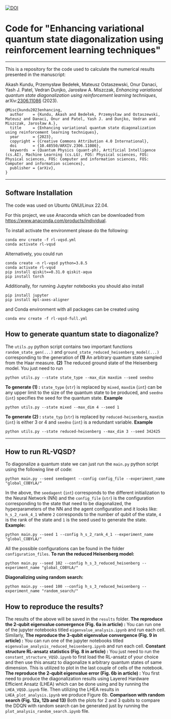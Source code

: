 [![DOI](https://zenodo.org/badge/DOI/10.5281/zenodo.8042976.svg)](https://doi.org/10.5281/zenodo.8042976)

# Code for "Enhancing variational quantum state diagonalization using reinforcement learning techniques"

---

This is a repository for the code used to calculate the numerical results presented in the manuscript:

Akash Kundu, Przemysław Bedełek, Mateusz Ostaszewski, Onur Danaci, Yash J. Patel, Vedran Dunjko, Jarosław A. Miszczak,
*Enhancing variational quantum state diagonalization using reinforcement learning techniques*,
arXiv:[2306.11086](https://arxiv.org/abs/2306.11086) (2023).

```
@Misc{kundu2023enhancing,
  author    = {Kundu, Akash and Bedełek, Przemysław and Ostaszewski, Mateusz and Danaci, Onur and Patel, Yash J. and Dunjko, Vedran and Miszczak, Jarosław A.},
  title     = {Enhancing variational quantum state diagonalization using reinforcement learning techniques},
  year      = {2023},
  copyright = {Creative Commons Attribution 4.0 International},
  doi       = {10.48550/ARXIV.2306.11086},
  keywords  = {Quantum Physics (quant-ph), Artificial Intelligence (cs.AI), Machine Learning (cs.LG), FOS: Physical sciences, FOS: Physical sciences, FOS: Computer and information sciences, FOS: Computer and information sciences},
  publisher = {arXiv},
}
```
---

## Software Installation
The code was used on Ubuntu GNU/Linux 22.04.

For this project, we use Anaconda which can be downloaded from https://www.anaconda.com/products/individual.

To install activate the environment please do the following:
```
conda env create -f rl-vqsd.yml
conda activate rl-vqsd 
```
Alternatively, you could run
```
conda create -n rl-vqsd python=3.8.5
conda activate rl-vqsd
pip install qiskit==0.31.0 qiskit-aqua
pip install torch
```
Additionally, for running Jupyter notebooks you should also install
```
pip install jupyter
pip install mpl-axes-aligner
```
and Conda environment with all packages can be created using
```
conda env create -f rl-vqsd-full.yml
```
## How to generate quantum state to diagonalize?
The `utils.py` python script contains two important functions `random_state_gen(...)` and `ground_state_reduced_heisenberg_model(...)` corresponding to the generation of **(1)** An arbitrary quantum state sampled from the Haar measure. **(2)** The reduced ground state of the Heisenberg model. You just need to run
```
python utils.py --state state_type --max_dim maxdim --seed seedno
```
**To generate (1) :** `state_type` (`str`) is replaced by `mixed`, `maxdim` (`int`) can be any upper limit to the size of the quantum state to be produced, and `seedno` (`int`) specifies the seed for the quantum state.
**Example** 
``` 
python utils.py --state mixed --max_dim 4 --seed 1
```
**To generate (2) :** `state_typ` (`str`) is replaced by `reduced-heisenberg`, `maxdim` (`int`) is either 3 or 4 and `seedno` (`int`) is a redundant variable.
**Example** 
``` 
python utils.py --state reduced-heisenberg --max_dim 3 --seed 342425
```
---
## How to run RL-VQSD?
To diagonalize a quantum state we can just run the `main.py` python script using the following line of code:
```
python main.py --seed seedagent --config config_file --experiment_name "global_COBYLA/"
```
In the above, the `seedagent` (`int`) corresponds to the different initialization to the Neural Network (NN) and the `config_file` (`str`) is the configuration corresponding to the state that need to be diagonalized, the hyperparameters of the NN and the agent configuration and it looks like: `h_s_2_rank_4_1`  where `2` corresponds to the number of qubit of the state, `4` is the rank of the state and `1` is the seed used to generate the state.
**Example:** 
```
python main.py --seed 1 --config h_s_2_rank_4_1 --experiment_name "global_COBYLA/"
```
All the possible configurations can be found in the folder `configuration_files`.
**To run the reduced Heisenberg model:**
```
python main.py --seed 102 --config h_s_3_reduced_heisenberg --experiment_name "global_COBYLA/"
```
**Diagonalizing using random search:**
```
python main.py --seed 100 --config h_s_3_reduced_heisenberg --experiment_name "random_search/"
```
## How to reproduce the results?
The results of the above will be saved in the `results` folder.
**The reproduce the 2-qubit eigenvalue convergence (Fig. 6a in article) :** You can run one of the jupyter notebooks titled `eigenvalue_analysis.ipynb` and run each cell. Similarly,
**The reproduce the 3-qubit eigenvalue convergence (Fig. 9 in article) :** You can run one of the jupyter notebooks titled `eigenvalue_analysis_reduced_heisenberg.ipynb` and run each cell.
**Constant structure RL-ansatz statistics (Fig. 8 in article) :** You just need to run the `constant_structure_VQSD.ipynb` to first load the RL-ansatz of your choice and then use this ansatz to diagonalize `N` arbitrary quantum states of same dimension. This is utilized to plot in the last couple of cells of the notebook.
**The reproduce the 2-qubit eigenvalue error (Fig. 6b in article) :** You first need to produce the diagonalization results using Layered Hardware Efficient Ansatz (LHEA) which can be done using and by running the `LHEA_VQSD.ipynb` file. Then utilizing the LHEA results in `LHEA_plot_analysis.ipynb` we produce Figure 6b.
**Comparison with random search (Fig. 12a, 12b and 13)** Both the plots for 2 and 3 qubits to compare the DDQN with random search can be generated just by running the `plot_analysis_random_search.ipynb` file.
